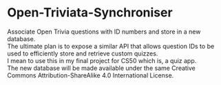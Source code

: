 # Open-Triviata-Synchroniser
Associate Open Trivia questions with ID numbers and store in a new database.</br>
The ultimate plan is to expose a similar API that allows question IDs to be used to efficiently store and retrieve custom quizzes.</br>
I mean to use this in my final project for CS50 which is, a quiz app.</br>
The new database will be made available under the same Creative Commons Attribution-ShareAlike 4.0 International License.
